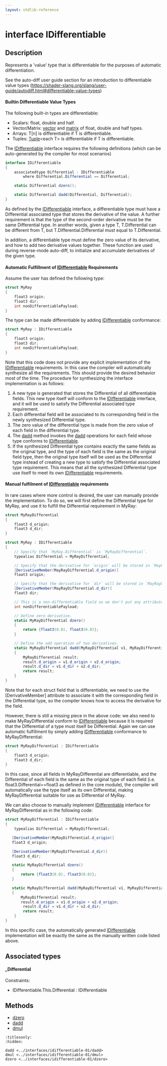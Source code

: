 ```yaml
---
layout: stdlib-reference
---
```


# interface IDifferentiable

## Description

Represents a 'value' type that is differentiable for the purposes of automatic differentiation.

See the auto-diff user guide section for an introduction to
differentiable value types (https://shader-slang.org/slang/user-guide/autodiff.html#differentiable-value-types)

#### Builtin Differentiable Value Types
The following built-in types are differentiable:
- Scalars: <span class='code'><span class="code_keyword">float</span></span>, <span class='code'><span class="code_keyword">double</span></span> and <span class='code'><span class="code_keyword">half</span></span>.
- Vector/Matrix: <span class='code'><a href="../../types/vector/index.html" class="code_type">vector</a></span> and <span class='code'><a href="../../types/matrix/index.html" class="code_type">matrix</a></span> of <span class='code'><span class="code_keyword">float</span></span>, <span class='code'><span class="code_keyword">double</span></span> and <span class='code'><span class="code_keyword">half</span></span> types.
- Arrays: <span class='code'>T[n]</span> is differentiable if <span class='code'>T</span> is differentiable.
- Tuples: <span class='code'><a href="../../types/tuple-0/index.html" class="code_type">Tuple</a>&lt;<span class="code_keyword">each</span> T&gt;</span> is differentiable if <span class='code'>T</span> is differentiable.

The <span class='code'><a href="index.html" class="code_type">IDifferentiable</a></span> interface requires the following definitions (which can be auto-generated by the compiler for most scenarios)
```csharp
interface IDifferentiable
{
    associatedtype Differential : IDifferentiable
        where Differential.Differential == Differential;

    static Differential dzero();

    static Differential dadd(Differential, Differential);
}
```

As defined by the <span class='code'><a href="index.html" class="code_type">IDifferentiable</a></span> interface, a differentiable type must have a
<span class='code'>Differential</span> associated type that stores the derivative of the value.
A further requirement is that the type of the second-order derivative must be the same
<span class='code'>Differential</span> type. In another words, given a type <span class='code'>T</span>, <span class='code'>T.Differential</span> can be different
from <span class='code'>T</span>, but <span class='code'>T.Differential.Differential</span> must equal to <span class='code'>T.Differential</span>.

In addition, a differentiable type must define the <span class='code'>zero</span> value of its derivative,
and how to add two derivative values together. These function are used during reverse-mode
auto-diff, to initialize and accumulate derivatives of the given type.

#### Automatic Fulfillment of <span class='code'><a href="index.html" class="code_type">IDifferentiable</a></span> Requirements
Assume the user has defined the following type:

```csharp
struct MyRay
{
    float3 origin;
    float3 dir;
    int nonDifferentiablePayload;
}
```

The type can be made differentiable by adding <span class='code'><a href="index.html" class="code_type">IDifferentiable</a></span> conformance:
```csharp
struct MyRay : IDifferentiable
{
    float3 origin;
    float3 dir;
    int nonDifferentiablePayload;
}
```

Note that this code does not provide any explicit implementation of the <span class='code'><a href="index.html" class="code_type">IDifferentiable</a></span> requirements. In this case the compiler will automatically synthesize all the requirements. This should provide the desired behavior most of the time. The procedure for synthesizing the interface implementation is as follows:
1. A new type is generated that stores the <span class='code'>Differential</span> of all differentiable fields. This new type itself will conform to the <span class='code'><a href="index.html" class="code_type">IDifferentiable</a></span> interface, and it will be used to satisfy the <span class='code'>Differential</span> associated type requirement.
2. Each differential field will be associated to its corresponding field in the newly synthesized <span class='code'>Differential</span> type.
3. The <span class='code'>zero</span> value of the differential type is made from the <span class='code'>zero</span> value of each field in the differential type.
4. The <span class='code'><a href="dadd.html">dadd</a></span> method invokes the <span class='code'><a href="dadd.html">dadd</a></span> operations for each field whose type conforms to <span class='code'><a href="index.html" class="code_type">IDifferentiable</a></span>.
5. If the synthesized <span class='code'>Differential</span> type contains exactly the same fields as the original type, and the type of each field is the same as the original field type, then the original type itself will be used as the <span class='code'>Differential</span> type instead of creating a new type to satisfy the <span class='code'>Differential</span> associated type requirement. This means that all the synthesized <span class='code'>Differential</span> type use itself to meet its own <span class='code'><a href="index.html" class="code_type">IDifferentiable</a></span> requirements.

#### Manual fulfilment of <span class='code'><a href="index.html" class="code_type">IDifferentiable</a></span> requirements
In rare cases where more control is desired, the user can manually provide the implementation.
To do so, we will first define the <span class='code'>Differential</span> type for <span class='code'>MyRay</span>, and use it to fulfill
the <span class='code'>Differential</span> requirement in <span class='code'>MyRay</span>:
```csharp
struct MyRayDifferential
{
    float3 d_origin;
    float3 d_dir;
}

struct MyRay : IDifferentiable
{
    // Specify that `MyRay.Differential` is `MyRayDifferential`.
    typealias Differential = MyRayDifferential;

    // Specify that the derivative for `origin` will be stored in `MayRayDifferential.d_origin`.
    [DerivativeMember(MayRayDifferential.d_origin)]
    float3 origin;

    // Specify that the derivative for `dir` will be stored in `MayRayDifferential.d_dir`.
    [DerivativeMember(MayRayDifferential.d_dir)]
    float3 dir;

    // This is a non-differentiable field so we don't put any attributes on it.
    int nonDifferentiablePayload;

    // Define zero derivative.
    static MyRayDifferential dzero()
    {
        return {float3(0.0), float3(0.0)};
    }

    // Define the add operation of two derivatives.
    static MyRayDifferential dadd(MyRayDifferential v1, MyRayDifferential v2)
    {
        MyRayDifferential result;
        result.d_origin = v1.d_origin + v2.d_origin;
        result.d_dir = v1.d_dir + v2.d_dir;
        return result;
    }
}
```

Note that for each struct field that is differentiable, we need to use the <span class='code'>[DerivativeMember]</span> attribute to associate it with the
corresponding field in the <span class='code'>Differential</span> type, so the compiler knows how to access the derivative for the field.

However, there is still a missing piece in the above code: we also need to make <span class='code'>MyRayDifferential</span> conform to <span class='code'><a href="index.html" class="code_type">IDifferentiable</a></span> because it is required that the <span class='code'>Differential</span> of a type must itself be <span class='code'>Differential</span>. Again we can use automatic fulfillment by simply adding <span class='code'><a href="index.html" class="code_type">IDifferentiable</a></span> conformance to <span class='code'>MyRayDifferential</span>:
```csharp
struct MyRayDifferential : IDifferentiable
{
    float3 d_origin;
    float3 d_dir;
}
```
In this case, since all fields in <span class='code'>MyRayDifferential</span> are differentiable, and the <span class='code'>Differential</span> of each field is the same as the original type of each field (i.e. <span class='code'>float3.Differential==float3</span> as defined in the core module), the compiler will automatically use the type itself as its own <span class='code'>Differential</span>, making <span class='code'>MyRayDifferential</span> suitable for use as <span class='code'>Differential</span> of <span class='code'>MyRay</span>.

We can also choose to manually implement <span class='code'><a href="index.html" class="code_type">IDifferentiable</a></span> interface for <span class='code'>MyRayDifferential</span> as in the following code:

```csharp
struct MyRayDifferential : IDifferentiable
{
    typealias Differential = MyRayDifferential;

   [DerivativeMember(MyRayDifferential.d_origin)]
   float3 d_origin;

   [DerivativeMember(MyRayDifferential.d_dir)]
   float3 d_dir;

   static MyRayDifferential dzero()
   {
       return {float3(0.0), float3(0.0)};
   }

   static MyRayDifferential dadd(MyRayDifferential v1, MyRayDifferential v2)
   {
       MyRayDifferential result;
       result.d_origin = v1.d_origin + v2.d_origin;
        result.d_dir = v1.d_dir + v2.d_dir;
        return result;
    }
}
```
In this specific case, the automatically generated <span class='code'><a href="index.html" class="code_type">IDifferentiable</a></span>
implementation will be exactly the same as the manually written code listed above.



## Associated types

#### _Differential



Constraints:

  - IDifferentiable\.This\.Differential : IDifferentiable


## Methods

* [dzero](dzero.html)
* [dadd](dadd.html)
* [dmul](dmul.html)


```{toctree}
:titlesonly:
:hidden:

dadd <../interfaces/idifferentiable-01/dadd>
dmul <../interfaces/idifferentiable-01/dmul>
dzero <../interfaces/idifferentiable-01/dzero>
```
